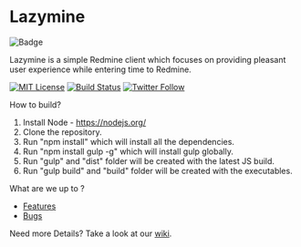 # Lazymine
![Badge](https://raw.githubusercontent.com/Raathigesh/Lazymine/master/wiki/images/Lazymine.jpg)

Lazymine is a simple Redmine client which focuses on providing pleasant user experience while entering time to Redmine.

[![MIT License][license-image]][license-url]
[![Build Status](https://travis-ci.org/Raathigesh/Lazymine.svg?branch=master)](https://travis-ci.org/Raathigesh/Lazymine)
[![Twitter Follow](https://img.shields.io/badge/twitter-follow-blue.svg?style=flat)](https://twitter.com/lazymine)

How to build?

1. Install Node - https://nodejs.org/
2. Clone the repository.
3. Run "npm install" which will install all the dependencies.
4. Run "npm install gulp -g" which will install gulp globally.
4. Run "gulp" and "dist" folder will be created with the latest JS build.
5. Run "gulp build" and "build" folder will be created with the executables.

What are we up to ?

- [Features](https://github.com/Raathigesh/Lazymine/labels/Feature)
- [Bugs](https://github.com/Raathigesh/Lazymine/labels/Bug)


Need more Details?
Take a look at our [wiki](https://github.com/Raathigesh/Lazymine/wiki).

[license-image]: http://img.shields.io/badge/license-MIT-blue.svg?style=flat
[license-url]: LICENSE
